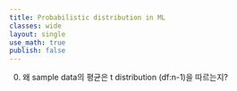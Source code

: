 ```yaml
---
title: Probabilistic distribution in ML
classes: wide
layout: single
use_math: true
publish: false
---
```

0. 왜 sample data의 평균은 t distribution (df:n-1)을 따르는지?

